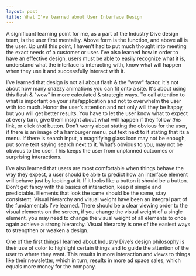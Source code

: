 ```yaml
---
layout: post
title: What I've learned about User Interface Design
---
```


A significant learning point for me, as a part of the Industry Dive design team, is the user first mentality. Above form is the function, and above all is the user. Up until this point, I haven’t had to put much thought into meeting the exact needs of a customer or user. I’ve also learned how in order to have an effective design, users must be able to easily recognize what it is, understand what the interface is interacting with, know what will happen when they use it and successfully interact with it.

I’ve learned that design is not all about flash & the "wow" factor, it's not about how many snazzy animations you can fit onto a site. It's about using this flash & "wow" in more calculated & strategic ways. To call attention to what is important on your site/application and not to overwhelm the user with too much. Honor the user’s attention and not only will they be happy, but you will get better results. You have to let the user know what to expect at every turn, give them insight about what will happen if they follow *this* link, or click *that* button. Don’t worry about stating the obvious for the user, if there is an image of a hamburger menu, put text next to it stating that its a menu. If there is search input, a magnifying glass icon may not be enough, put some text saying search next to it. What’s obvious to you, may not be obvious to the user.  This keeps the user from unplanned outcomes or surprising interactions.

I’ve also learned that users are most comfortable when things behave the way they expect, a user should be able to predict how an interface element will behave just by looking at it. If it looks like a button it should be a button. Don’t get fancy with the basics of interaction, keep it simple and predictable. Elements that look the same should be the same, stay consistent. Visual hierarchy and visual weight have been an integral part of the fundamentals I’ve learned. There should be a clear viewing order to the visual elements on the screen, if you change the visual weight of a single element, you may need to change the visual weight of all elements to once again achieve a strong hierarchy. Visual hierarchy is one of the easiest ways to strengthen or weaken a design.

One of the first things I learned about Industry Dive’s design philosophy is their use of color to highlight certain things and to guide the attention of the user to where they want. This results in more interaction and views to things like their newsletter, which in turn, results in more ad space sales, which equals more money for the company.
